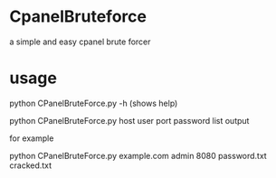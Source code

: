 # CpanelBruteforce
a simple and easy cpanel brute forcer

# usage
python CPanelBruteForce.py -h (shows help)

python CPanelBruteForce.py host user port password list output

for example

python CPanelBruteForce.py example.com admin 8080 password.txt cracked.txt
